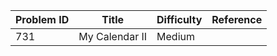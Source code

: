 | Problem ID | Title | Difficulty | Reference
| --- | --- | --- | ---
| 731 | My Calendar II | Medium | 
